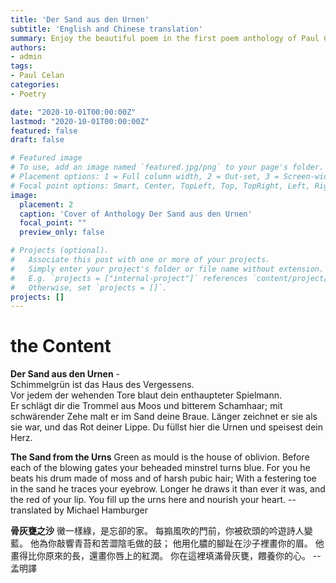 ```yaml
---
title: 'Der Sand aus den Urnen'
subtitle: 'English and Chinese translation'
summary: Enjoy the beautiful poem in the first poem anthology of Paul Celan
authors:
- admin
tags:
- Paul Celan
categories:
- Poetry

date: "2020-10-01T00:00:00Z"
lastmod: "2020-10-01T00:00:00Z"
featured: false
draft: false

# Featured image
# To use, add an image named `featured.jpg/png` to your page's folder.
# Placement options: 1 = Full column width, 2 = Out-set, 3 = Screen-width
# Focal point options: Smart, Center, TopLeft, Top, TopRight, Left, Right, BottomLeft, Bottom, BottomRight
image:
  placement: 2
  caption: 'Cover of Anthology Der Sand aus den Urnen'
  focal_point: ""
  preview_only: false

# Projects (optional).
#   Associate this post with one or more of your projects.
#   Simply enter your project's folder or file name without extension.
#   E.g. `projects = ["internal-project"]` references `content/project/deep-learning/index.md`.
#   Otherwise, set `projects = []`.
projects: []
---
```


# the Content
**Der Sand aus den Urnen** -                                                
Schimmelgrün ist das Haus des Vergessens.                              
Vor jedem der wehenden Tore blaut dein enthaupteter Spielmann.            
Er schlägt dir die Trommel aus Moos und bitterem Schamhaar;
mit schwärender Zehe malt er im Sand deine Braue.
Länger zeichnet er sie als sie war, und das Rot deiner Lippe.
Du füllst hier die Urnen und speisest dein Herz.

**The Sand from the Urns**
Green as mould is the house of oblivion. 
Before each of the blowing gates your beheaded minstrel turns blue. 
For you he beats his drum made of moss and of harsh pubic hair; 
With a festering toe in the sand he traces your eyebrow. 
Longer he draws it than ever it was, and the red of your lip.
You fill up the urns here and nourish your heart.
-- translated by Michael Hamburger

**骨灰甕之沙** 
黴一樣綠，是忘卻的家。
每搧風吹的門前，你被砍頭的吟遊詩人變藍。
他為你敲響青苔和苦澀陰毛做的鼓；
他用化膿的腳趾在沙子裡畫你的眉。
他畫得比你原來的長，還畫你唇上的紅潤。
你在這裡填滿骨灰甕，餵養你的心。
--孟明譯